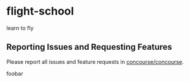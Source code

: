 # flight-school
learn to fly

## Reporting Issues and Requesting Features

Please report all issues and feature requests in [concourse/concourse](https://github.com/concourse/concourse/issues).

foobar

